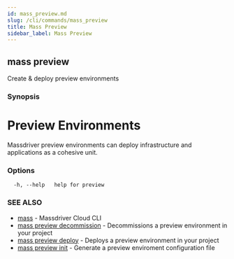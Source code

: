 ```yaml
---
id: mass_preview.md
slug: /cli/commands/mass_preview
title: Mass Preview
sidebar_label: Mass Preview
---
```

## mass preview

Create & deploy preview environments

### Synopsis

# Preview Environments

Massdriver preview environments can deploy infrastructure and applications as a cohesive unit.


### Options

```
  -h, --help   help for preview
```

### SEE ALSO

* [mass](/cli/commands/mass)	 - Massdriver Cloud CLI
* [mass preview decommission](/cli/commands/mass_preview_decommission)	 - Decommissions a preview environment in your project
* [mass preview deploy](/cli/commands/mass_preview_deploy)	 - Deploys a preview environment in your project
* [mass preview init](/cli/commands/mass_preview_init)	 - Generate a preview enviroment configuration file

